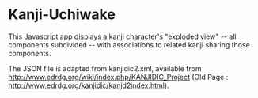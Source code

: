 # Kanji-Uchiwake

This Javascript app displays a kanji character's "exploded view" -- all components subdivided -- with associations to related kanji sharing those components.

The JSON file is adapted from kanjidic2.xml, available from http://www.edrdg.org/wiki/index.php/KANJIDIC_Project (Old Page : http://www.edrdg.org/kanjidic/kanjd2index.html).